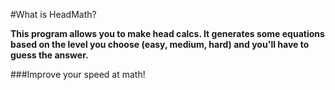 #What is HeadMath?

**This program allows you to make head calcs.
It generates some equations based on the level you choose (easy, medium, hard) and you'll have to guess the answer.**

###Improve your speed at math!
